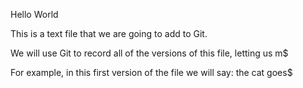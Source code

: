  Hello World

This is a text file that we are going to add to Git.

We will use Git to record all of the versions of this file, letting us m$

For example, in this first version of the file we will say: the cat goes$









